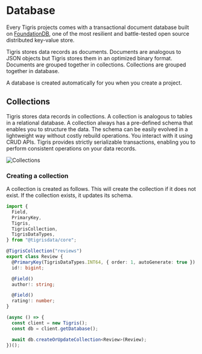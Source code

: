 # Database

Every Tigris projects comes with a transactional document database built on
[FoundationDB](https://blog.tigrisdata.com/building-a-database-using-foundationdb),
one of the most resilient and battle-tested open source distributed
key-value store.

Tigris stores data records as documents. Documents are analogous to JSON
objects but Tigris stores them in an optimized binary format. Documents are
grouped together in collections. Collections are grouped together in database.

A database is created automatically for you when you create a project.

## Collections

Tigris stores data records in collections. A collection is analogous
to tables in a relational database. A collection always has a
pre-defined schema that enables you to structure the data. The schema can be
easily evolved in a lightweight way without costly rebuild operations. You interact with it using CRUD APIs.
Tigris provides strictly serializable transactions, enabling you to perform consistent
operations on your data records.

![Collections](/img/collections.jpg)

### Creating a collection

A collection is created as follows. This will create the collection if it
does not exist. If the collection exists, it updates its schema.

```ts
import {
  Field,
  PrimaryKey,
  Tigris,
  TigrisCollection,
  TigrisDataTypes,
} from "@tigrisdata/core";

@TigrisCollection("reviews")
export class Review {
  @PrimaryKey(TigrisDataTypes.INT64, { order: 1, autoGenerate: true })
  id!: bigint;

  @Field()
  author!: string;

  @Field()
  rating!: number;
}

(async () => {
  const client = new Tigris();
  const db = client.getDatabase();

  await db.createOrUpdateCollection<Review>(Review);
})();
```
